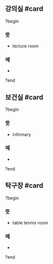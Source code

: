 ## 강의실 #card
?begin
### 뜻
- lecture room
### 예
-
<!--SR:!2025-09-16,93,250-->
?end


## 보건실 #card
?begin
### 뜻
- infirmary
### 예
-
<!--SR:!2025-12-12,52,198-->
?end

## 탁구장 #card
?begin
### 뜻
- table tennis room
### 예
-
<!--SR:!2025-10-30,89,277-->
?end
